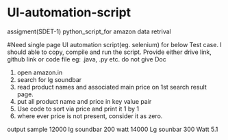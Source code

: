 # UI-automation-script
assigment(SDET-1) python_script_for amazon data retrival


#Need single page UI automation script(eg. selenium) for below Test case.
I should able to copy, compile and run the script. 
Provide either drive link, github link or code file eg: .java, .py etc.
do not give Doc

1. open amazon.in
2. search for lg soundbar
3. read product names and associated main price on 1st search result page.
4. put all product name and price in key value pair
5. Use code to sort via price and print it 1 by 1 
6. where ever price is not present,  consider it as zero.

output sample
12000 lg soundbar 200 watt 
14000 Lg sounbar 300 Watt 5.1
